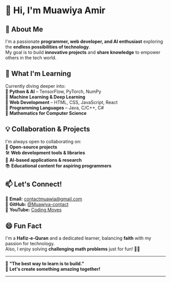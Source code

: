 # 👋 Hi, I'm Muawiya Amir  

## 👀 About Me  
I'm a passionate **programmer, web developer, and AI enthusiast** exploring the **endless possibilities of technology**.  
My goal is to build **innovative projects** and **share knowledge** to empower others in the tech world.  

## 🌱 What I'm Learning  
Currently diving deeper into:  
🔹 **Python & AI** – TensorFlow, PyTorch, NumPy  
🔹 **Machine Learning & Deep Learning**  
🔹 **Web Development** – HTML, CSS, JavaScript, React  
🔹 **Programming Languages** – Java, C/C++, C#  
🔹 **Mathematics for Computer Science**  

## 💡 Collaboration & Projects  
I'm always open to collaborating on:  
🚀 **Open-source projects**  
🛠 **Web development tools & libraries**  
🤖 **AI-based applications & research**  
📚 **Educational content for aspiring programmers**  

## 📫 Let's Connect!  
💌 **Email:** [contactmuawia@gmail.com](mailto:contactmuawia@gmail.com)  
🐙 **GitHub:** [@Muawiya-contact](https://github.com/Muawiya-contact)  
🎥 **YouTube:** [Coding Moves](https://www.youtube.com/@Coding_Moves)  

## 😄 Fun Fact  
I'm a **Hafiz-e-Quran** and a dedicated learner, balancing **faith** with my passion for technology.  
Also, I enjoy solving **challenging math problems** just for fun! 🧠✨  

---  

🔹 **"The best way to learn is to build."**  
🔹 **Let's create something amazing together!**  

---

<!---  
Muawiya-contact/Muawiya-contact is a ✨ special ✨ repository because its `README.md` (this file) appears on your GitHub profile.  
You can click the Preview link to take a look at your changes.  
--->  
